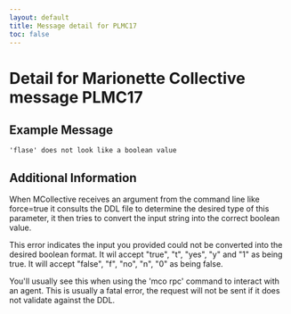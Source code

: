 ```yaml
---
layout: default
title: Message detail for PLMC17
toc: false
---
```


Detail for Marionette Collective message PLMC17
===========================================

Example Message
---------------

    'flase' does not look like a boolean value

Additional Information
----------------------

When MCollective receives an argument from the command line like force=true it consults the DDL file to determine the desired type of this parameter, it then tries to convert the input string into the correct boolean value.

This error indicates the input you provided could not be converted into the desired boolean format.  It wil accept "true", "t", "yes", "y" and "1" as being true.  It will accept "false", "f", "no", "n", "0" as being false.

You'll usually see this when using the 'mco rpc' command to interact with an agent.  This is usually a fatal error, the request will not be sent if it does not validate against the DDL.
